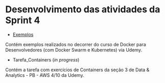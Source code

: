 # Desenvolvimento das atividades da Sprint 4

* [Exemplos](https://github.com/telmacarvalho/programa_de_bolsas_compass/tree/main/Docker/Exemplos)

Contém exemplos realizados no decorrer do curso de Docker para Desenvolvedores (com Docker Swarm e Kubernetes) via Udemy.

* Tarefa_Containers (*in progress*)

Contém a tarefa com exercícios de Containers da seção 3 de Data & Analytics - PB - AWS 4/10 da Udemy.
